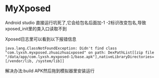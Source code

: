 # MyXposed

Android studio 直接运行坑死了,它会给包名后面加-1 -2标识改变包名,导致xposed_init里的类入口读取不到

Xposed日志里可以看到以下报错信息

`java.lang.ClassNotFoundException: Didn't find class "com.lyxsh.myxposed.zhuaizhuaixposed" on path: DexPathList[[zip file "/data/app/com.lyxsh.myxposed-1/base.apk"],nativeLibraryDirectories=[/vendor/lib, /system/lib]]`

解决办法:build APK然后拖到模拟器里安装运行
